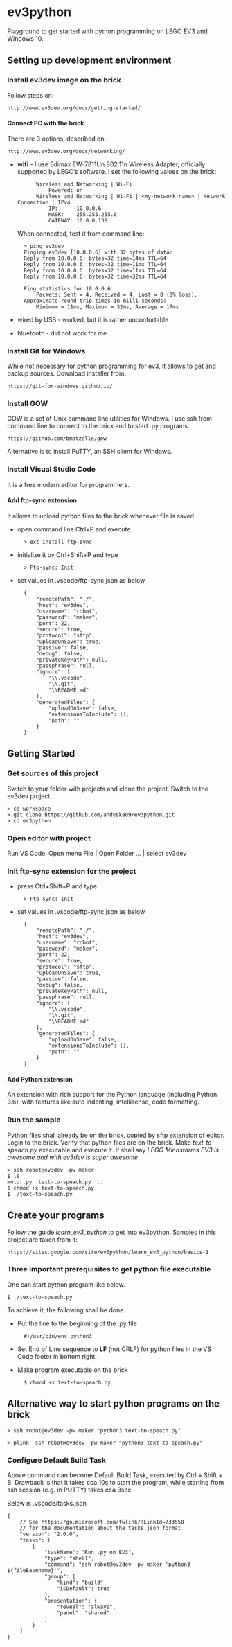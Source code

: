 # ev3python
Playground to get started with python programming on LEGO EV3 and Windows 10.

## Setting up development environment

### Install ev3dev image on the brick
Follow steps on:

    http://www.ev3dev.org/docs/getting-started/

#### Connect PC with the brick
There are 3 options, described on:

    http://www.ev3dev.org/docs/networking/

- **wifi** - I use Edimax EW-7811Un 802.11n Wireless Adapter, officially supported by LEGO’s software. 
I set the following values on the brick:

            Wireless and Networking | Wi-Fi 
                Powered: on
            Wireless and Networking | Wi-Fi | <my-network-name> | Network Connection | IPv4
                IP:      10.0.0.6
                MASK:    255.255.255.0
                GATEWAY: 10.0.0.138
    When connected, test it from command line:

        > ping ev3dev
        Pinging ev3dev [10.0.0.6] with 32 bytes of data:
        Reply from 10.0.0.6: bytes=32 time=14ms TTL=64
        Reply from 10.0.0.6: bytes=32 time=11ms TTL=64
        Reply from 10.0.0.6: bytes=32 time=11ms TTL=64
        Reply from 10.0.0.6: bytes=32 time=32ms TTL=64

        Ping statistics for 10.0.0.6:
            Packets: Sent = 4, Received = 4, Lost = 0 (0% loss),
        Approximate round trip times in milli-seconds:
            Minimum = 11ms, Maximum = 32ms, Average = 17ms

- wired by USB - worked, but it is rather unconfortable 
- bluetooth - did not work for me

### Install Git for Windows
While not necessary for python programming for ev3, it allows to get and backup sources. Download installer from:

    https://git-for-windows.github.io/

### Install GOW 
GOW is a set of Unix command line utilities for Windows. I use ssh from command line to connect to the brick and to start .py programs.

    https://github.com/bmatzelle/gow

Alternative is to install PuTTY, an SSH client for Windows.

### Install Visual Studio Code
It is a free modern editor for programmers.

#### Add ftp-sync extension   
It allows to upload python files to the brick whenever file is saved.

- open command line Ctrl+P and execute

        > ext install ftp-sync
- initialize it by Ctrl+Shift+P and type

        > Ftp-sync: Init
- set values in .vscode/ftp-sync.json as below

        {
            "remotePath": "./",
            "host": "ev3dev",
            "username": "robot",
            "password": "maker",
            "port": 22,
            "secure": true,
            "protocol": "sftp",
            "uploadOnSave": true,
            "passive": false,
            "debug": false,
            "privateKeyPath": null,
            "passphrase": null,
            "ignore": [
                "\\.vscode",
                "\\.git",
                "\\README.md"
            ],
            "generatedFiles": {
                "uploadOnSave": false,
                "extensionsToInclude": [],
                "path": ""
            }
        }

## Getting Started

### Get sources of this project
Switch to your folder with projects and clone the project. Switch to the ev3dev project.

    > cd workspace 
    > git clone https://github.com/andyska09/ev3python.git
    > cd ev3python

### Open editor with project
Run VS Code. 
Open menu File | Open Folder ... | select ev3dev 

### Init ftp-sync extension for the project   
- press Ctrl+Shift+P and type

        > Ftp-sync: Init
- set values in .vscode/ftp-sync.json as below

        {
            "remotePath": "./",
            "host": "ev3dev",
            "username": "robot",
            "password": "maker",
            "port": 22,
            "secure": true,
            "protocol": "sftp",
            "uploadOnSave": true,
            "passive": false,
            "debug": false,
            "privateKeyPath": null,
            "passphrase": null,
            "ignore": [
                "\\.vscode",
                "\\.git",
                "\\README.md"
            ],
            "generatedFiles": {
                "uploadOnSave": false,
                "extensionsToInclude": [],
                "path": ""
            }
        }

#### Add Python extension
An extension with rich support for the Python language (including Python 3.6), with features like auto indenting, intellisense, code formatting.

### Run the sample
Python files shall already be on the brick, copied by sftp extension of editor. Login to the brick. Verify that python files are on the brick. Make _text-to-speach.py_ executable and execute it. It shall say _LEGO Mindstorms EV3 is awesome and with  ev3dev is super awesome_.

    > ssh robot@ev3dev -pw maker 
    $ ls
    motor.py  text-to-speach.py  ...
    $ chmod +x text-to-speach.py   
    $ ./text-to-speach.py 

## Create your programs
Follow the guide _learn_ev3_python_ to get into ev3python. Samples in this project are taken from it:
    
    https://sites.google.com/site/ev3python/learn_ev3_python/basics-1

### Three important prerequisites to get python file executable
One can start python program like below. 
 
    $ ./text-to-speach.py 

To achieve it, the following shall be done. 

- Put the line to the beginning of the .py file

        #!/usr/bin/env python3

- Set End of Line sequence to **LF** (not CRLF) for python files in the VS Code footer in bottom right.

- Make program executable on the brick

        $ chmod +x text-to-speach.py  


## Alternative way to start python programs on the brick

    > ssh robot@ev3dev -pw maker "python3 text-to-speach.py"

    > plink -ssh robot@ev3dev -pw maker "python3 text-to-speach.py"

### Configure Default Build Task
Above command can become Default Build Task, executed by Ctrl + Shift + B. Drawback is that it takes cca 10s to start the program, while starting from ssh session (e.g. in PUTTY) takes cca 3sec.

Below is .vscode/tasks.json

    {
        // See https://go.microsoft.com/fwlink/?LinkId=733558
        // for the documentation about the tasks.json format
        "version": "2.0.0",
        "tasks": [
            {
                "taskName": "Run .py on EV3",
                "type": "shell",
                "command": "ssh robot@ev3dev -pw maker 'python3 ${fileBasename}'",
                "group": {
                    "kind": "build",
                    "isDefault": true
                },
                "presentation": {
                    "reveal": "always",
                    "panel": "shared"
                }
            }
        ]
    }




